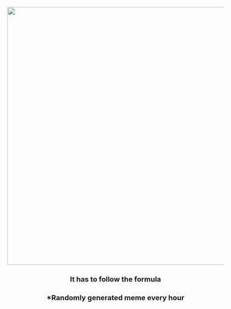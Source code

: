 <p align="center">
        <img src="https://i.redd.it/7cd8qv97m7y91.gif" width="600" height="600">
        </p>
        <h3 align="center">It has to follow the formula</h3>
        <h3 align="center">*Randomly generated meme every hour</h3>
    